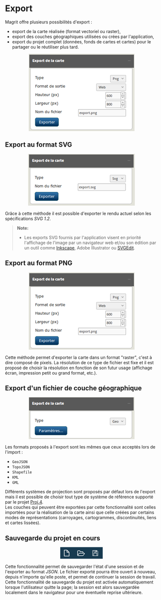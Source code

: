 Export
===================

Magrit offre plusieurs possibilités d'export :
- export de la carte réalisée (format vectoriel ou raster),
- export des couches géographiques utilisées ou crées par l'application,
- export du projet complet (données, fonds de cartes et cartes) pour le partager ou le réutiliser plus tard.

<p style="text-align: center;">
<img src="img/win_exp_fr.png" alt="Dialogue d'export">
</p>

## Export au format SVG

<p style="text-align: center;">
<img src="img/win_svg_fr.png" alt="Dialogue d'export"/>
</p>

Grâce à cette méthode il est possible d'exporter le rendu actuel selon les spécifications *SVG 1.2*.

> **Note:**
> * Les exports SVG fournis par l'application visent en priorité l'affichage de l'image par un navigateur web et/ou son édition par un outil comme [Inkscape], Adobe Illustrator ou [SVGEdit].



## Export au format PNG

<p style="text-align: center;">
<img src="img/win_exp_fr.png" alt="Dialogue d'export"/>
</p>

Cette méthode permet d'exporter la carte dans un format "raster", c'est à dire composé de pixels.
La résolution de ce type de fichier est fixe et il est proposé de choisir la résolution en fonction de son futur usage (affichage écran, impression petit ou grand format, etc.).


## Export d'un fichier de couche géographique
<p style="text-align: center;">
<img src="img/win_geo_fr.png" alt="Dialogue d'export"/>
</p>

Les formats proposés à l'export sont les mêmes que ceux acceptés lors de l'import :
- ```GeoJSON```
- ```TopoJSON```
- ```Shapefile```
- ```KML```
- ```GML```

Différents systèmes de projection sont proposés par défaut lors de l'export mais il est possible de choisir tout type de système de référence supporté par le projet [Proj.4].  
Les couches qui peuvent être exportées par cette fonctionnalité sont celles importées pour la réalisation de la carte ainsi que celle créées par certains modes de représentations (carroyages, cartogrammes, discontinuités, liens et cartes lissées).

## Sauvegarde du projet en cours
<p style="text-align: center;">
<img src="img/win_prj_fr.png" alt="Dialogue d'export"/>
</p>


Cette fonctionnalité permet de sauvegarder l'état d'une session et de l'exporter au format *JSON*.
Le fichier exporté pourra être ouvert à nouveau, depuis n'importe qu'elle poste, et permet de continuer la session de travail.
Cette fonctionnalité de sauvegarde du projet est activée automatiquement lorsque l'utilisateur quitte la page; la session est alors sauvegardée localement dans le navigateur pour une éventuelle reprise ultérieure.


  [Inkscape]: https://inkscape.org
  [SVGEdit]: https://github.com/SVG-Edit/svgedit
  [Proj.4]: https://github.com/OSGeo/proj.4/wiki
